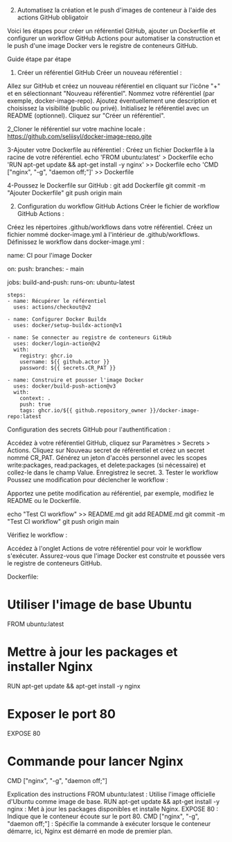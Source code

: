 2. Automatisez la création et le push d'images de conteneur à l'aide des actions GitHub
obligatoir

Voici les étapes pour créer un référentiel GitHub, ajouter un Dockerfile et configurer un workflow GitHub Actions pour automatiser la construction et le push d'une image Docker vers le registre de conteneurs GitHub.

Guide étape par étape
1. Créer un référentiel GitHub
Créer un nouveau référentiel :

Allez sur GitHub et créez un nouveau référentiel en cliquant sur l'icône "+" et en sélectionnant "Nouveau référentiel".
Nommez votre référentiel (par exemple, docker-image-repo).
Ajoutez éventuellement une description et choisissez la visibilité (public ou privé).
Initialisez le référentiel avec un README (optionnel).
Cliquez sur "Créer un référentiel".

2_Cloner le référentiel sur votre machine locale :
https://github.com/seliisyl/docker-image-repo.gite

3-Ajouter votre Dockerfile au référentiel :
Créez un fichier Dockerfile à la racine de votre référentiel.
echo 'FROM ubuntu:latest' > Dockerfile
echo 'RUN apt-get update && apt-get install -y nginx' >> Dockerfile
echo 'CMD ["nginx", "-g", "daemon off;"]' >> Dockerfile

4-Poussez le Dockerfile sur GitHub :
git add Dockerfile
git commit -m "Ajouter Dockerfile"
git push origin main

2. Configuration du workflow GitHub Actions
Créer le fichier de workflow GitHub Actions :

Créez les répertoires .github/workflows dans votre référentiel.
Créez un fichier nommé docker-image.yml à l'intérieur de .github/workflows.
Définissez le workflow dans docker-image.yml :

name: CI pour l'image Docker

on:
  push:
    branches:
      - main

jobs:
  build-and-push:
    runs-on: ubuntu-latest

    steps:
    - name: Récupérer le référentiel
      uses: actions/checkout@v2

    - name: Configurer Docker Buildx
      uses: docker/setup-buildx-action@v1

    - name: Se connecter au registre de conteneurs GitHub
      uses: docker/login-action@v2
      with:
        registry: ghcr.io
        username: ${{ github.actor }}
        password: ${{ secrets.CR_PAT }}

    - name: Construire et pousser l'image Docker
      uses: docker/build-push-action@v3
      with:
        context: .
        push: true
        tags: ghcr.io/${{ github.repository_owner }}/docker-image-repo:latest


Configuration des secrets GitHub pour l'authentification :

Accédez à votre référentiel GitHub, cliquez sur Paramètres > Secrets > Actions.
Cliquez sur Nouveau secret de référentiel et créez un secret nommé CR_PAT.
Générez un jeton d'accès personnel avec les scopes write:packages, read:packages, et delete:packages (si nécessaire) et collez-le dans le champ Value.
Enregistrez le secret.
3. Tester le workflow
Poussez une modification pour déclencher le workflow :

Apportez une petite modification au référentiel, par exemple, modifiez le README ou le Dockerfile.

echo "Test CI workflow" >> README.md
git add README.md
git commit -m "Test CI workflow"
git push origin main

Vérifiez le workflow :

Accédez à l'onglet Actions de votre référentiel pour voir le workflow s'exécuter.
Assurez-vous que l'image Docker est construite et poussée vers le registre de conteneurs GitHub.

Dockerfile:
# Utiliser l'image de base Ubuntu
FROM ubuntu:latest

# Mettre à jour les packages et installer Nginx
RUN apt-get update && apt-get install -y nginx

# Exposer le port 80
EXPOSE 80

# Commande pour lancer Nginx
CMD ["nginx", "-g", "daemon off;"]

Explication des instructions
FROM ubuntu:latest : Utilise l'image officielle d'Ubuntu comme image de base.
RUN apt-get update && apt-get install -y nginx : Met à jour les packages disponibles et installe Nginx.
EXPOSE 80 : Indique que le conteneur écoute sur le port 80.
CMD ["nginx", "-g", "daemon off;"] : Spécifie la commande à exécuter lorsque le conteneur démarre, ici, Nginx est démarré en mode de premier plan.
